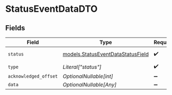 # StatusEventDataDTO


## Fields

| Field                                                                        | Type                                                                         | Required                                                                     | Description                                                                  | Example                                                                      |
| ---------------------------------------------------------------------------- | ---------------------------------------------------------------------------- | ---------------------------------------------------------------------------- | ---------------------------------------------------------------------------- | ---------------------------------------------------------------------------- |
| `status`                                                                     | [models.StatusEventDataStatusField](../models/statuseventdatastatusfield.md) | :heavy_check_mark:                                                           | Status of the event.                                                         |                                                                              |
| `type`                                                                       | *Literal["status"]*                                                          | :heavy_check_mark:                                                           | N/A                                                                          |                                                                              |
| `acknowledged_offset`                                                        | *OptionalNullable[int]*                                                      | :heavy_minus_sign:                                                           | N/A                                                                          |                                                                              |
| `data`                                                                       | *OptionalNullable[Any]*                                                      | :heavy_minus_sign:                                                           | N/A                                                                          | "foo"                                                                        |